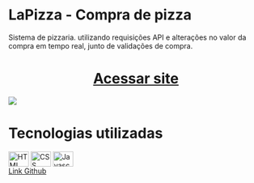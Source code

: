 <h1>LaPizza - Compra de pizza</h1>
<p>Sistema de pizzaria. utilizando requisições API e alterações no valor da compra em tempo real, junto de validações de compra.</p>
<h1 align="center"><a href="https://guilhermep3.github.io/pizzaria-lapizza/" target="_blank">Acessar site</a></h1>
<img src="https://github.com/user-attachments/assets/47bdeb11-176d-4dd2-b609-e8b732784481">
<div>
<h1>Tecnologias utilizadas</h1>
 <img align="center" alt="HTML" height="30" width="40" src="https://www.svgrepo.com/show/452228/html-5.svg">
  <img align="center" alt="CSS" height="30" width="40" src="https://www.svgrepo.com/show/452185/css-3.svg">
  <img align="center" alt="Javascript" height="30" width="40" src="https://www.svgrepo.com/show/353925/javascript.svg">
</div>
<a href="https://github.com/guilhermep3/pizzaria">Link Github</a>
